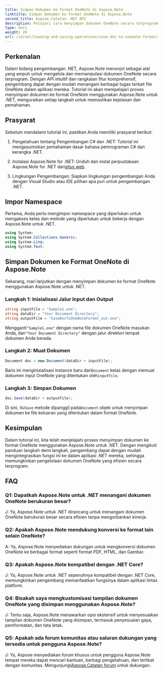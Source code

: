 ```yaml
---
title: Simpan Dokumen ke Format OneNote di Aspose.Note
linktitle: Simpan Dokumen ke Format OneNote di Aspose.Note
second_title: Aspose.Catatan .NET API
description: Pelajari cara menyimpan dokumen OneNote secara terprogram di .NET menggunakan Aspose.Note. Tutorial langkah demi langkah dengan contoh kode disertakan.
type: docs
weight: 20
url: /id/net/loading-and-saving-operations/save-doc-to-onenote-format/
---
```

## Perkenalan

Dalam bidang pengembangan .NET, Aspose.Note menonjol sebagai alat yang ampuh untuk mengelola dan memanipulasi dokumen OneNote secara terprogram. Dengan API intuitif dan rangkaian fitur komprehensif, pengembang dapat dengan mudah menangani berbagai tugas terkait file OneNote dalam aplikasi mereka. Tutorial ini akan mempelajari proses menyimpan dokumen ke format OneNote menggunakan Aspose.Note untuk .NET, menguraikan setiap langkah untuk memastikan kejelasan dan pemahaman.

## Prasyarat

Sebelum mendalami tutorial ini, pastikan Anda memiliki prasyarat berikut:

1. Pengetahuan tentang Pengembangan C# dan .NET: Tutorial ini mengasumsikan pemahaman dasar bahasa pemrograman C# dan kerangka .NET.

2.  Instalasi Aspose.Note for .NET: Unduh dan instal perpustakaan Aspose.Note for .NET dari[situs web](https://releases.aspose.com/note/net/).

3. Lingkungan Pengembangan: Siapkan lingkungan pengembangan Anda dengan Visual Studio atau IDE pilihan apa pun untuk pengembangan .NET.

## Impor Namespace

Pertama, Anda perlu mengimpor namespace yang diperlukan untuk mengakses kelas dan metode yang diperlukan untuk bekerja dengan Aspose.Note untuk .NET.

```csharp
using System;
using System.Collections.Generic;
using System.Linq;
using System.Text;
```

## Simpan Dokumen ke Format OneNote di Aspose.Note

Sekarang, mari lanjutkan dengan menyimpan dokumen ke format OneNote menggunakan Aspose.Note untuk .NET.

### Langkah 1: Inisialisasi Jalur Input dan Output

```csharp
string inputFile = "Sample1.one";
string dataDir = "Your Document Directory";
string outputFile = "SaveDocToOneNoteFormat_out.one";
```

 Mengganti`"Sample1.one"` dengan nama file dokumen OneNote masukan Anda, dan`"Your Document Directory"` dengan jalur direktori tempat dokumen Anda berada.

### Langkah 2: Muat Dokumen

```csharp
Document doc = new Document(dataDir + inputFile);
```

 Baris ini menginisialisasi instance baru dari`Document` kelas dengan memuat dokumen input OneNote yang ditentukan oleh`inputFile`.

### Langkah 3: Simpan Dokumen

```csharp
doc.Save(dataDir + outputFile);
```

 Di sini, itu`Save` metode dipanggil pada`Document` objek untuk menyimpan dokumen ke file keluaran yang ditentukan dalam format OneNote.

## Kesimpulan

Dalam tutorial ini, kita telah menjelajahi proses menyimpan dokumen ke format OneNote menggunakan Aspose.Note untuk .NET. Dengan mengikuti panduan langkah demi langkah, pengembang dapat dengan mudah mengintegrasikan fungsi ini ke dalam aplikasi .NET mereka, sehingga memungkinkan pengelolaan dokumen OneNote yang efisien secara terprogram.

## FAQ

### Q1: Dapatkah Aspose.Note untuk .NET menangani dokumen OneNote berukuran besar?

J: Ya, Aspose.Note untuk .NET dirancang untuk menangani dokumen OneNote berukuran besar secara efisien tanpa mengorbankan kinerja.

### Q2: Apakah Aspose.Note mendukung konversi ke format lain selain OneNote?

A: Ya, Aspose.Note menyediakan dukungan untuk mengkonversi dokumen OneNote ke berbagai format seperti format PDF, HTML, dan Gambar.

### Q3: Apakah Aspose.Note kompatibel dengan .NET Core?

J: Ya, Aspose.Note untuk .NET sepenuhnya kompatibel dengan .NET Core, memungkinkan pengembang memanfaatkan fungsinya dalam aplikasi lintas platform.

### Q4: Bisakah saya mengkustomisasi tampilan dokumen OneNote yang disimpan menggunakan Aspose.Note?

J: Tentu saja, Aspose.Note menawarkan opsi ekstensif untuk menyesuaikan tampilan dokumen OneNote yang disimpan, termasuk penyesuaian gaya, pemformatan, dan tata letak.

### Q5: Apakah ada forum komunitas atau saluran dukungan yang tersedia untuk pengguna Aspose.Note?

 J: Ya, Aspose menyediakan forum khusus untuk pengguna Aspose.Note tempat mereka dapat mencari bantuan, berbagi pengetahuan, dan terlibat dengan komunitas. Mengunjungi[Aspose.Catatan forum](https://forum.aspose.com/c/note/28) untuk dukungan.
